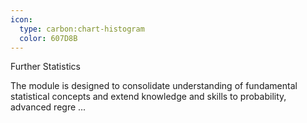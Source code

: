 ```yaml
---
icon:
  type: carbon:chart-histogram
  color: 607D8B
---
```

Further Statistics

The module is designed to consolidate understanding of fundamental statistical concepts and extend knowledge and skills to probability, advanced regre ... 
